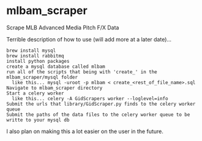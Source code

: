# mlbam_scraper
Scrape MLB Advanced Media Pitch F/X Data

Terrible description of how to use (will add more at a later date)...

```
brew install mysql
brew install rabbitmq
install python packages
create a mysql database called mlbam
run all of the scripts that being with 'create_' in the mlbam_scraper/mysql folder
  like this... mysql -uroot -p mlbam < create_<rest_of_file_name>.sql
Navigate to mlbam_scraper directory
Start a celery worker
  like this... celery -A GidScrapers worker --loglevel=info 
Submit the urls that library/GidScraper.py finds to the celery worker queue
Submit the paths of the data files to the celery worker queue to be writte to your mysql db
```

I also plan on making this a lot easier on the user in the future.
